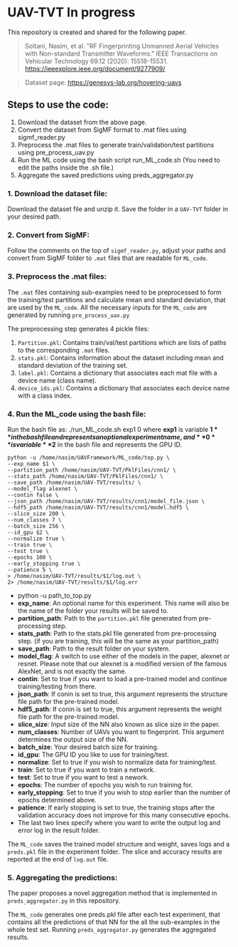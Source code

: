 # UAV-TVT In progress

This repository is created and shared for the following paper.
> Soltani, Nasim, et al. "RF Fingerprinting Unmanned Aerial Vehicles with Non-standard Transmitter Waveforms." IEEE Transactions on Vehicular Technology 69.12 (2020): 15518-15531. 
	https://ieeexplore.ieee.org/document/9277909/

> Dataset page: 	https://genesys-lab.org/hovering-uavs

## Steps to use the code:

1. Download the dataset from the above page.
2. Convert the dataset from SigMF format to .mat files using sigmf_reader.py
3. Preprocess the .mat files to generate train/validation/test partitions using pre_process_uav.py
4. Run the ML code using the bash script run_ML_code.sh (You need to edit the paths inside the .sh file.)
5. Aggregate the saved predictions using preds_aggregator.py

### 1. Download the dataset file:
Download the dataset file and unzip it. Save the folder in a `UAV-TVT` folder in your desired path.

### 2. Convert from SigMF:
Follow the comments on the top of `sigmf_reader.py`, adjust your paths and convert from SigMF folder to `.mat` files that are readable for `ML_code`.

### 3. Preprocess the .mat files:
The `.mat` files containing sub-examples need to be preprocessed to form the training/test partitions and calculate mean and standard deviation, that are used by the `ML_code`. All the necessary inputs for the `ML_code` are generated by running `pre_process_uav.py`

The preprocessing step generates 4 pickle files:

1. `Partition.pkl`: Contains train/val/test partitions which are lists of paths to the corresponding `.mat` files.
2. `stats.pkl`: Contains information about the dataset including mean and standard deviation of the training set.
3. `label.pkl`: Contains a dictionary that associates each mat file with a device name (class name).
4. `device_ids.pkl`: Contains a dictionary that associates each device name with a class index.

### 4. Run the ML_code using the bash file:

Run the bash file as:
	./run_ML_code.sh exp1 0
where **exp1** is variable **$1** in the bash file and represents an optional experiment name, and **0** is variable **$2** in the bash file and represents the GPU ID.

	python -u /home/nasim/UAVFramework/ML_code/top.py \
	--exp_name $1 \
	--partition_path /home/nasim/UAV-TVT/PklFiles/cnn1/ \
	--stats_path /home/nasim/UAV-TVT/PklFiles/cnn1/ \
	--save_path /home/nasim/UAV-TVT/results/ \
	--model_flag alexnet \
	--contin false \
	--json_path /home/nasim/UAV-TVT/results/cnn1/model_file.json \
	--hdf5_path /home/nasim/UAV-TVT/results/cnn1/model.hdf5 \
	--slice_size 200 \
	--num_classes 7 \
	--batch_size 256 \
	--id_gpu $2 \
	--normalize true \
	--train true \
	--test true \
	--epochs 100 \
	--early_stopping true \
	--patience 5 \
	> /home/nasim/UAV-TVT/results/$1/log.out \
	2> /home/nasim/UAV-TVT/results/$1/log.err
	
- python -u path_to_top.py
- **exp_name**: An optional name for this experiment. This name will also be the name of the folder your results will be saved to.
- **partition_path**: Path to the `partition.pkl` file generated from pre-processing step.
- **stats_path**: Path to the stats.pkl file generated from pre-processing step. (if you are training, this will be the same as your partition_path)
- **save_path**: Path to the result folder on your system.
- **model_flag**: A switch to use either of the models in the paper, alexnet or resnet. Please note that our alexnet is a modified version of the famous AlexNet, and is not exactly the same.
- **contin**: Set to true if you want to load a pre-trained model and continue training/testing from there.
- **json_path**: If conin is set to true, this argument represents the structure file path for the pre-trained model.
- **hdf5_path**: If conin is set to true, this argument represents the weight file path for the pre-trained model.
- **slice_size**: Input size of the NN also known as slice size in the paper.
- **num_classes**: Number of UAVs you want to fingerprint. This argument determines the output size of the NN.
- **batch_size**: Your desired batch size for training.
- **id_gpu**: The GPU ID you like to use for training/test.
- **normalize**: Set to true if you wish to normalize data for training/test.
- **train**: Set to true if you want to train a network.
- **test**: Set to true if you want to test a nework.
- **epochs**: The number of epochs you wish to run training for.
- **early_stopping**: Set to true if you wish to stop earlier than the number of epochs determined above.
- **patience**: If early stopping is set to true, the training stops after the validation accuracy does not improve for this many consecutive epochs.
- The last two lines specify where you want to write the output log and error log in the result folder.

The `ML_code` saves the trained model structure and weight, saves logs and a `preds.pkl` file in the experiment folder.
The slice and accuracy results are reported at the end of `log.out` file.

### 5. Aggregating the predictions:
The paper proposes a novel aggregation method that is implemented in `preds_aggregator.py` in this repository.

The `ML_code` generates one preds.pkl file after each test experiment, that contains all the predictions of that NN for the all the sub-examples in the whole test set. Running `preds_aggregator.py` generates the aggregated results.
